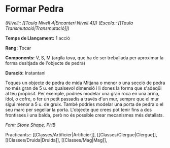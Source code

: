 # Formar Pedra

*(Nivell:: [[Taula Nivell 4|Encanteri Nivell 4]]) (Escola:: [[Taula Transmutació|Transmutació]])*

**Temps de Llançament:** 1 acció

**Rang:** Tocar

**Components:** V, S, M (argila tova, que ha de ser treballada per aproximar la forma desitjada de l'objecte de pedra)

**Duració:** Instantani

Toques un objecte de pedra de mida Mitjana o menor o una secció de pedra no més gran de 5 u. en qualsevol dimensió i li dones la forma que s'adeqüi al teu propòsit. Per exemple, podries modelar una gran roca en una arma, ídol, o cofre, o fer un petit passadís a través d'un mur, sempre que el mur sigui menor a 5 u. de gruix. També podries modelar una porta de pedra o el seu marc per segellar la porta. L'objecte que crees pot tenir fins a dos frontisses i una balda, però no és possible crear mecanismes més detallats.


*Font: Stone Shape, PHB*

Practicants:: [[Classes/Artificier|Artificier]], [[Classes/Clergue|Clergue]], [[Classes/Druida|Druida]], [[Classes/Mag|Mag]],